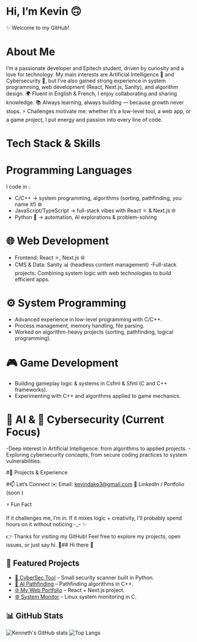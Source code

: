 # Hi, I’m Kevin 🙃
✨ Welcome to my GitHub!

# About Me
I’m a passionate developer and Epitech student, driven by curiosity and a love for technology.
My main interests are Artificial Intelligence 🤖 and Cybersecurity 🔐, but I’ve also gained strong experience in system programming, web development (React, Next.js, Sanity), and algorithm design.
🌍 Fluent in English & French, I enjoy collaborating and sharing knowledge.
📚 Always learning, always building — because growth never stops.
⚡ Challenges motivate me: whether it’s a low-level tool, a web app, or a game project, I put energy and passion into every line of code.

# Tech Stack & Skills
# Programming Languages
I code in :
- C/C++ → system programming, algorithms (sorting, pathfinding, you name it!) ⚙️
- JavaScript/TypeScript → full-stack vibes with React ⚛️ & Next.js 🌐
- Python 🐍 → automation, AI explorations & problem-solving

# 🌐 Web Development
- Frontend: React ⚛️, Next.js 🌐
- CMS & Data: Sanity 📊 (headless content management)
-Full-stack projects: Combining system logic with web technologies to build efficient apps.

# ⚙️ System Programming
- Advanced experience in low-level programming with C/C++.
- Process management, memory handling, file parsing.
- Worked on algorithm-heavy projects (sorting, pathfinding, logical programming).

# 🎮 Game Development
- Building gameplay logic & systems in Csfml & Sfml (C and C++ frameworks).
- Experimenting with C++ and algorithms applied to game mechanics.

# 🤖 AI & 🔐 Cybersecurity (Current Focus)
-Deep interest in Artificial Intelligence: from algorithms to applied projects.
-Exploring cybersecurity concepts, from secure coding practices to system vulnerabilities.

#🚀 Projects & Experience


#📫 Let’s Connect
✉️ Email: kevindako3@gmail.com
💼 LinkedIn / Portfolio (soon )

⚡ Fun Fact

If it challenges me, I’m in.
If it mixes logic + creativity, I’ll probably spend hours on it without noticing -_- ✨

👉 Thanks for visiting my GitHub! Feel free to explore my projects, open issues, or just say hi. 👋## Hi there 👋
## 🚀 Featured Projects

- [🔐 CyberSec Tool](https://github.com/tonpseudo/cybersec-tool) – Small security scanner built in Python.  
- [🤖 AI Pathfinding](https://github.com/tonpseudo/ai-pathfinding) – Pathfinding algorithms in C++.  
- [🌐 My Web Portfolio](https://github.com/tonpseudo/web-portfolio) – React + Next.js project.  
- [⚙️ System Monitor](https://github.com/tonpseudo/system-monitor) – Linux system monitoring in C.  


## 📊 GitHub Stats

![Kenneth's GitHub stats](https://github-readme-stats.vercel.app/api?username=tonpseudo&show_icons=true&theme=radical)
![Top Langs](https://github-readme-stats.vercel.app/api/top-langs/?username=tonpseudo&layout=compact&theme=radical)

